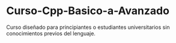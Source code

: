 # Curso-Cpp-Basico-a-Avanzado
Curso diseñado para principiantes o estudiantes universitarios sin conocimientos previos del lenguaje.
